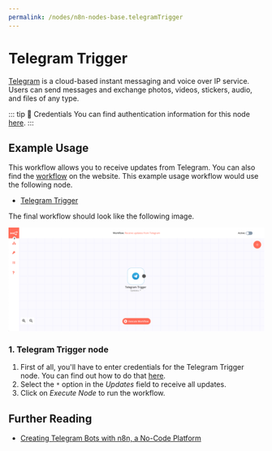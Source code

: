 ```yaml
---
permalink: /nodes/n8n-nodes-base.telegramTrigger
---
```


# Telegram Trigger

[Telegram](https://telegram.org/) is a cloud-based instant messaging and voice over IP service. Users can send messages and exchange photos, videos, stickers, audio, and files of any type.

::: tip 🔑 Credentials
You can find authentication information for this node [here](../../../credentials/Telegram/README.md).
:::


## Example Usage

This workflow allows you to receive updates from Telegram. You can also find the [workflow](https://n8n.io/workflows/456) on the website. This example usage workflow would use the following node.
- [Telegram Trigger]()

The final workflow should look like the following image.

![A workflow with the Telegram Trigger node](./workflow.png)


### 1. Telegram Trigger node

1. First of all, you'll have to enter credentials for the Telegram Trigger node. You can find out how to do that [here](../../../credentials/Telegram/README.md).
2. Select the `*` option in the *Updates* field to receive all updates.
3. Click on *Execute Node* to run the workflow.


## Further Reading

- [Creating Telegram Bots with n8n, a No-Code Platform](https://medium.com/n8n-io/creating-telegram-bots-with-n8n-a-no-code-platform-fdf1f0928da7)
